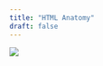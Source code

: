 ```yaml
---
title: "HTML Anatomy"
draft: false
---
```


<img src="/img/content/html/html_anatomy.png" class="img-fluid figure-img img-custom">
